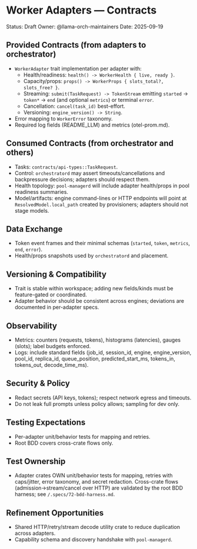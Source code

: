# Worker Adapters — Contracts

Status: Draft
Owner: @llama-orch-maintainers
Date: 2025-09-19

## Provided Contracts (from adapters to orchestrator)

- `WorkerAdapter` trait implementation per adapter with:
  - Health/readiness: `health() -> WorkerHealth { live, ready }`.
  - Capacity/props: `props() -> WorkerProps { slots_total?, slots_free? }`.
  - Streaming: `submit(TaskRequest) -> TokenStream` emitting `started` → `token*` → `end` (and optional `metrics`) or terminal `error`.
  - Cancellation: `cancel(task_id)` best-effort.
  - Versioning: `engine_version() -> String`.
- Error mapping to `WorkerError` taxonomy.
- Required log fields (README_LLM) and metrics (otel-prom.md).

## Consumed Contracts (from orchestrator and others)

- Tasks: `contracts/api-types::TaskRequest`.
- Control: `orchestratord` may assert timeouts/cancellations and backpressure decisions; adapters should respect them.
- Health topology: `pool-managerd` will include adapter health/props in pool readiness summaries.
- Model/artifacts: engine command-lines or HTTP endpoints will point at `ResolvedModel.local_path` created by provisioners; adapters should not stage models.

## Data Exchange

- Token event frames and their minimal schemas (`started`, `token`, `metrics`, `end`, `error`).
- Health/props snapshots used by `orchestratord` and placement.

## Versioning & Compatibility

- Trait is stable within workspace; adding new fields/kinds must be feature-gated or coordinated.
- Adapter behavior should be consistent across engines; deviations are documented in per-adapter specs.

## Observability

- Metrics: counters (requests, tokens), histograms (latencies), gauges (slots); label budgets enforced.
- Logs: include standard fields (job_id, session_id, engine, engine_version, pool_id, replica_id, queue_position, predicted_start_ms, tokens_in, tokens_out, decode_time_ms).

## Security & Policy

- Redact secrets (API keys, tokens); respect network egress and timeouts.
- Do not leak full prompts unless policy allows; sampling for dev only.

## Testing Expectations

- Per-adapter unit/behavior tests for mapping and retries.
- Root BDD covers cross-crate flows only.

## Test Ownership

- Adapter crates OWN unit/behavior tests for mapping, retries with caps/jitter, error taxonomy, and secret redaction. Cross-crate flows (admission→stream/cancel over HTTP) are validated by the root BDD harness; see `/.specs/72-bdd-harness.md`.

## Refinement Opportunities

- Shared HTTP/retry/stream decode utility crate to reduce duplication across adapters.
- Capability schema and discovery handshake with `pool-managerd`.
